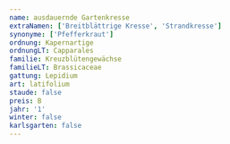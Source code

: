 ```yaml
---
name: ausdauernde Gartenkresse
extraNamen: ['Breitblättrige Kresse', 'Strandkresse']
synonyme: ['Pfefferkraut']
ordnung: Kapernartige
ordnungLT: Capparales
familie: Kreuzblütengewächse
familieLT: Brassicaceae
gattung: Lepidium
art: latifolium
staude: false
preis: B
jahr: '1'
winter: false
karlsgarten: false
---
```

